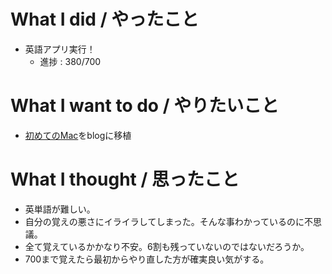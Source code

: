 # What I did / やったこと
- 英語アプリ実行！
  - 進捗 : 380/700

# What I want to do / やりたいこと
- [初めてのMac](https://slideck.io/github.com/yamap55/Slide/20170113/first_mac.md#/)をblogに移植

# What I thought / 思ったこと
- 英単語が難しい。
- 自分の覚えの悪さにイライラしてしまった。そんな事わかっているのに不思議。
- 全て覚えているかかなり不安。6割も残っていないのではないだろうか。
- 700まで覚えたら最初からやり直した方が確実良い気がする。
